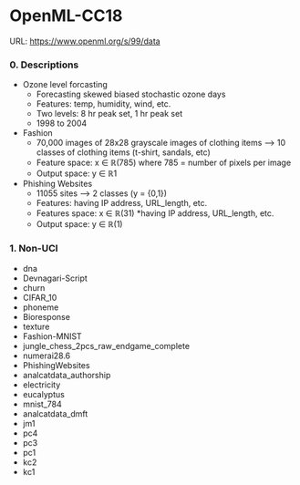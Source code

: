 # OpenML-CC18
URL: https://www.openml.org/s/99/data
### 0. Descriptions
* Ozone level forcasting
  * Forecasting skewed biased stochastic ozone days
  * Features: temp, humidity, wind, etc.
  * Two levels: 8 hr peak set, 1 hr peak set
  * 1998 to 2004
* Fashion
  * 70,000 images of 28x28 grayscale images of clothing items —> 10 classes of clothing items (t-shirt, sandals, etc)
  * Feature space: x ∈ ℝ(785) where 785 = number of pixels per image
  * Output space: y ∈ ℝ1
* Phishing Websites
  * 11055 sites —> 2 classes (y = {0,1})
  * Features: having IP address, URL_length, etc.
  * Features space: x ∈ ℝ(31) *having IP address, URL_length, etc.
  * Output space: y ∈ ℝ(1)
  
  
### 1. Non-UCI 
* dna
* Devnagari-Script
* churn
* CIFAR_10
* phoneme
* Bioresponse
* texture
* Fashion-MNIST
* jungle_chess_2pcs_raw_endgame_complete
* numerai28.6
* PhishingWebsites
* analcatdata_authorship
* electricity
* eucalyptus
* mnist_784
* analcatdata_dmft
* jm1
* pc4
* pc3
* pc1
* kc2
* kc1


 
